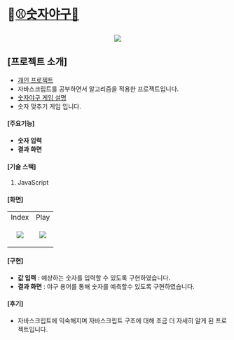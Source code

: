 # 🔗[⚾숫자야구🔢](https://dev-yihyun.github.io/Number_Baseball/)

<p align="center">
  <img src="https://github.com/dev-yihyun/Number_Baseball/assets/67820737/7db8d9d7-0f3e-4ce2-95b5-a186bfe6c98b">
</p>

## [프로젝트 소개]
- <u>개인 프로젝트</u>
- 자바스크립트를 공부하면서 알고리즘을 적용한 프로젝트입니다.
- [숫자야구 게임 설명](https://namu.wiki/w/%EC%88%AB%EC%9E%90%EC%95%BC%EA%B5%AC)
- 숫자 맞추기 게임 입니다.

#### [주요기능]
- **숫자 입력**
- **결과 화면**


#### [기술 스택]
1. JavaScript

#### [화면]

<table>
  <tr>
    <td>Index</td>
    <td>Play</td>
  </tr>
  <tr>
    <td>
      <p align="center">
        <img src="https://github.com/dev-yihyun/Number_Baseball/assets/67820737/7db8d9d7-0f3e-4ce2-95b5-a186bfe6c98b">
      </p>
    </td>
    <td>
      <p align="center">
        <img src="https://github.com/dev-yihyun/Number_Baseball/assets/67820737/543ecd7c-f24e-46c7-b9ab-ae7097d3a8dd">
      </p>
    </td>
  </tr>


</table>


#### [구현]
- **값 입력** : 예상하는 숫자를 입력할 수 있도록 구현하였습니다.
- **결과 화면** : 야구 용어를 통해 숫자를 예측할수 있도록 구현하였습니다.

#### [후기]
- 자바스크립트에 익숙해지며 자바스크립트 구조에 대해 조금 더 자세히 알게 된 프로젝트입니다.
